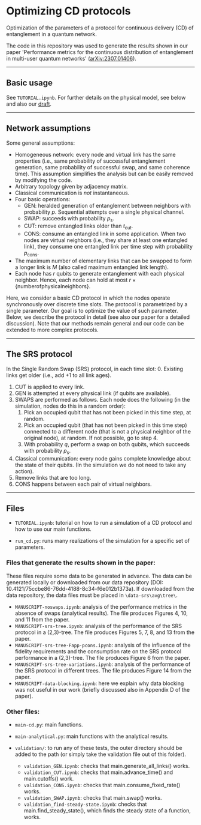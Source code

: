 # Optimizing CD protocols

Optimization of the parameters of a protocol for continuous delivery (CD) of entanglement in a quantum network.

The code in this repository was used to generate the results shown in our paper 'Performance metrics for the continuous distribution of entanglement in multi-user quantum networks' ([arXiv:2307.01406](https://arxiv.org/abs/2307.01406)).

---
## Basic usage

See `TUTORIAL.ipynb`. For further details on the physical model, see below and also our [draft](https://arxiv.org/abs/2307.01406).

---
## Network assumptions

Some general assumptions:
 - Homogeneous network: every node and virtual link has the same properties (i.e., same probability of successful entanglement generation, same probability of successful swap, and same coherence time). This assumption simplifies the analysis but can be easily removed by modifying the code.
 - Arbitrary topology given by adjacency matrix.
 - Classical communication is *not* instantaneous.
 - Four basic operations:
	- GEN: heralded generation of entanglement between neighbors with probability $`p`$. Sequential attempts over a single physical channel.
	- SWAP: succeeds with probability $`p_\mathrm{s}`$.
	- CUT: remove entangled links older than $`t_\mathrm{cut}`$.
	- CONS: consume an entangled link in some application. When two nodes are virtual neighbors (i.e., they share at least one entangled link), they consume one entangled link per time step with probability $`p_\mathrm{cons}`$.
 - The maximum number of elementary links that can be swapped to form a longer link is $`M`$ (also called maximum entangled link length).
 - Each node has $`r`$ qubits to generate entanglement with each physical neighbor. Hence, each node can hold at most $`r \times \{\mathrm{number of physical neighbors}\}`$.

Here, we consider a basic CD protocol in which the nodes operate synchronously over discrete time slots. The protocol is parametrized by a single parameter. Our goal is to optimize the value of such parameter. Below, we describe the protocol in detail (see also our paper for a detailed discussion).
Note that our methods remain general and our code can be extended to more complex protocols.

---
## The SRS protocol

In the Single Random Swap (SRS) protocol, in each time slot:
 0. Existing links get older (i.e., add +1 to all link ages).
 1. CUT is applied to every link.
 2. GEN is attempted at every physical link (if qubits are available).
 3. SWAPS are performed as follows. Each node does the following (in the simulation, nodes do this in a random order):
 	1. Pick an occupied qubit that has not been picked in this time step, at random.
 	2. Pick an occupied qubit (that has not been picked in this time step) connected to a different node (that is not a physical neighbor of the original node), at random. If not possible, go to step 4.
 	3. With probability $`q`$, perform a swap on both qubits, which succeeds with probability $`p_\mathrm{s}`$.
 4. Classical communication: every node gains complete knowledge about the state of their qubits. (In the simulation we do not need to take any action).
 5. Remove links that are too long.
 6. CONS happens between each pair of virtual neighbors.

---
## Files

 - `TUTORIAL.ipynb`: tutorial on how to run a simulation of a CD protocol and how to use our main functions.

 - `run_cd.py`: runs many realizations of the simulation for a specific set of parameters.

### Files that generate the results shown in the paper:
These files require some data to be generated in advance. The data can be generated locally or downloaded from our data repository (DOI: 10.4121/75ccbe86-76dd-4188-8c34-f6e012b1373a). If downloaded from the data repository, the data files must be placed in `\data-srs\avg\tree\`.

 - `MANUSCRIPT-noswaps.ipynb`: analysis of the performance metrics in the absence of swaps (analytical results). The file produces Figures 4, 10, and 11 from the paper.
 - `MANUSCRIPT-srs-tree.ipynb`: analysis of the performance of the SRS protocol in a (2,3)-tree. The file produces Figures 5, 7, 8, and 13 from the paper.
 - `MANUSCRIPT-srs-tree-Fapp-pcons.ipynb`: analysis of the influence of the fidelity requirements and the consumption rate on the SRS protocol performance in a (2,3)-tree. The file produces Figure 6 from the paper.
 - `MANUSCRIPT-srs-tree-variations.ipynb`: analysis of the performance of the SRS protocol in different trees. The file produces Figure 14 from the paper.
 - `MANUSCRIPT-data-blocking.ipynb`: here we explain why data blocking was not useful in our work (briefly discussed also in Appendix D of the paper).

### Other files:

 - `main-cd.py`: main functions.

 - `main-analytical.py`: main functions with the analytical results.

 - `validation/`: to run any of these tests, the outer directory should be added to the path (or simply take the validation file out of this folder).
   - `validation_GEN.ipynb`: checks that main.generate_all_links() works.
   - `validation_CUT.ipynb`: checks that main.advance_time() and main.cutoffs() work.
   - `validation_CONS.ipynb`: checks that main.consume_fixed_rate() works.
   - `validation_SWAP.ipynb`: checks that main.swap() works.
   - `validation_find-steady-state.ipynb`: checks that main.find_steady_state(), which finds the steady state of a function, works.









